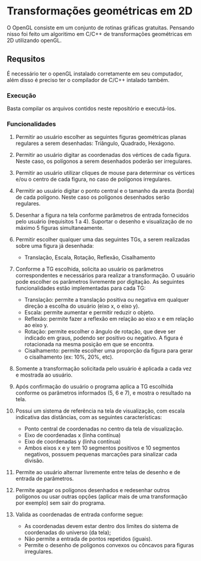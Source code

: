 # Transformações geométricas em 2D
O OpenGL consiste em um conjunto de rotinas gráficas gratuitas. Pensando nisso foi feito um algoritimo em C/C++ de transformações geométricas em 2D utilizando openGL.

## Requsitos
É necessário ter o openGL instalado corretamente em seu computador, além disso é preciso ter o compilador de C/C++ intalado também.

### Execução
Basta compilar os arquivos contidos neste repositório e executá-los.

### Funcionalidades
1) Permitir ao usuário escolher as seguintes figuras geométricas planas regulares a serem desenhadas: Triângulo, Quadrado, Hexágono.
2) Permitir ao usuário digitar as coordenadas dos vértices de cada figura. Neste caso, os polígonos a serem desenhados poderão ser irregulares.
3) Permitir ao usuário utilizar cliques de mouse para determinar os vértices e/ou o centro de cada figura, no caso de polígonos irregulares.
4) Permitir ao usuário digitar o ponto central e o tamanho da aresta (borda) de cada polígono. Neste caso os polígonos desenhados serão regulares. 
5) Desenhar a figura na tela conforme parâmetros de entrada fornecidos pelo usuário (requisitos 1 a 4). Suportar o desenho e visualização de no máximo 5 figuras simultaneamente.
6) Permitir escolher qualquer uma das seguintes TGs, a serem realizadas sobre uma figura já desenhada: 

    - Translação, Escala, Rotação, Reflexão, Cisalhamento
7) Conforme a TG escolhida, solicita ao usuário os parâmetros correspondentes e necessários para realizar a transformação. O usuário pode escolher os parâmetros livremente por digitação. 
As seguintes funcionalidades estão implementadas para cada TG:
    - Translação: permite a translação positiva ou negativa em qualquer direção a  escolha do usuário (eixo x, o eixo y).
    - Escala: permite aumentar e permitir reduzir o objeto.
    - Reflexão: permite fazer a reflexão em relação ao eixo x e em relação ao eixo y.
    - Rotação: permite escolher o ângulo de rotação, que deve ser indicado em graus, podendo ser positivo ou negativo. A figura é rotacionada na mesma posição em que se encontra.
    - Cisalhamento: permite escolher uma proporção da figura para gerar o cisalhamento (ex: 10%, 20%, etc). 
8) Somente a transformação solicitada pelo usuário é aplicada a cada vez e mostrada ao usuário. 
9) Após confirmação do usuário o programa aplica a TG escolhida conforme os parâmetros informados (5, 6 e 7), e mostra o resultado na tela.
10) Possui um sistema de referência na tela de visualização, com escala indicativa das distâncias, com as seguintes características:
    - Ponto central de coordenadas no centro da tela de visualização.
    - Eixo de coordenadas x (linha contínua)
    - Eixo de coordenadas y (linha contínua)
    - Ambos eixos x e y tem 10 segmentos positivos e 10 segmentos negativos, possuem pequenas marcações para sinalizar cada divisão.
12) Permite ao usuário alternar livremente entre telas de desenho e de entrada de parâmetros.
13) Permite apagar os polígonos desenhados e redesenhar outros polígonos ou usar outras opções (aplicar mais de uma transformação por exemplo) sem sair do programa.
14) Valida as coordenadas de entrada conforme segue:
    - As coordenadas devem estar dentro dos limites do sistema de coordenadas do universo (da tela);
    - Não permite a entrada de pontos repetidos (iguais).
    - Permite o desenho de polígonos convexos ou côncavos para figuras irregulares.
